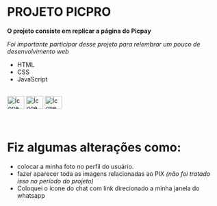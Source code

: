 # PROJETO PICPRO


**O projeto consiste em replicar a página do Picpay**

*Foi importante participar desse projeto para relembrar um pouco de desenvolvimento web*
  - HTML
  - CSS
  - JavaScript

<div style="display: inline_block"><br>
  <img align="center" alt="Ícone do HTML" height="30" width="40" src="https://cdn.jsdelivr.net/gh/devicons/devicon/icons/html5/html5-original.svg">
  <img align="center" alt="Ícone do CSS" height="30" width="40" src="https://cdn.jsdelivr.net/gh/devicons/devicon/icons/css3/css3-original.svg">
  <img align="center" alt="Ícone do JavaScript" height="30" width="40" src="https://cdn.jsdelivr.net/gh/devicons/devicon/icons/javascript/javascript-original.svg">
</div>
<br>
<br>

# Fiz algumas alterações como:
- colocar a minha foto no perfil do usuário.
- fazer aparecer toda as imagens relacionadas ao PIX *(não foi tratado isso no período do projeto)*
- Coloquei o ícone do chat com link direcionado a minha janela do whatsapp
